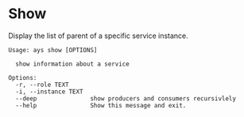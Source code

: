 # Show

Display the list of parent of a specific service instance.

```shell
Usage: ays show [OPTIONS]

  show information about a service

Options:
  -r, --role TEXT
  -i, --instance TEXT
  --deep               show producers and consumers recursivlely
  --help               Show this message and exit.
```
